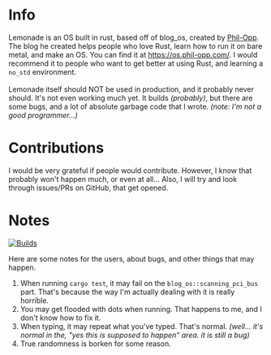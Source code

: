 # Info
Lemonade is an OS built in rust, based off of blog_os, created by [Phil-Opp](https://github.com/phil-opp/blog_os). The blog he created helps people who love Rust, learn how to run it on bare metal, and make an OS. You can find it at <https://os.phil-opp.com/>. I would recommend it to people who want to get better at using Rust, and learning a `no_std` environment.\
\
Lemonade itself should NOT be used in production, and it probably never should. It's not even working much yet. It builds *(probably)*, but there are some bugs, and a lot of absolute garbage code that I wrote. *(note: I'm not a good programmer...)*

# Contributions
I would be very grateful if people would contribute. However, I know that probably won't happen much, or even at all... Also, I will try and look through issues/PRs on GitHub, that get opened.

# Notes
[![Builds](https://github.com/SniverDaBest/lemonade/actions/workflows/rust.yml/badge.svg?branch=main)](https://github.com/SniverDaBest/lemonade/actions/workflows/rust.yml)

Here are some notes for the users, about bugs, and other things that may happen.
1. When running `cargo test`, it may fail on the `blog_os::scanning_pci_bus` part. That's because the way I'm actually dealing with it is really horrible.
2. You may get flooded with dots when running. That happens to me, and I don't know how to fix it.
3. When typing, it may repeat what you've typed. That's normal. *(well... it's normal in the, "yes this is supposed to happen" area. it is still a bug)*
4. True randomness is borken for some reason.
